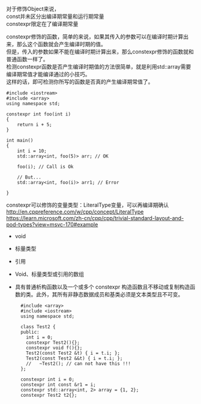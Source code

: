 对于修饰Object来说，  
const并未区分出编译期常量和运行期常量  
constexpr限定在了编译期常量  


constexpr修饰的函数，简单的来说，如果其传入的参数可以在编译时期计算出来，那么这个函数就会产生编译时期的值。  
但是，传入的参数如果不能在编译时期计算出来，那么constexpr修饰的函数就和普通函数一样了。  
检测constexpr函数是否产生编译时期值的方法很简单，就是利用std::array需要编译期常值才能编译通过的小技巧。  
这样的话，即可检测你所写的函数是否真的产生编译期常值了。  

    #include <iostream>
    #include <array>
    using namespace std;

    constexpr int foo(int i)
    {
        return i + 5;
    }

    int main()
    {
        int i = 10;
        std::array<int, foo(5)> arr; // OK

        foo(i); // Call is Ok

        // But...
        std::array<int, foo(i)> arr1; // Error

    }


constexpr可以修饰的变量类型：LiteralType变量，可以再编译期确认
http://en.cppreference.com/w/cpp/concept/LiteralType   
https://learn.microsoft.com/zh-cn/cpp/cpp/trivial-standard-layout-and-pod-types?view=msvc-170#example  

* void  
* 标量类型  
* 引用  
* Void、标量类型或引用的数组  
* 具有普通析构函数以及一个或多个 constexpr 构造函数且不移动或复制构造函数的类。此外，其所有非静态数据成员和基类必须是文本类型且不可变。  

        #include <array>
        #include <iostream>
        using namespace std;

        class Test2 {
        public:
          int i = 0;
          constexpr Test2(){};
          constexpr void f(){};
          Test2(const Test2 &t) { i = t.i; };
          Test2(const Test2 &&t) { i = t.i; };
          //   ~Test2(); // can not have this !!!
        };

        constexpr int i = 0;
        constexpr int const &r1 = i;
        constexpr std::array<int, 2> array = {1, 2};
        constexpr Test2 t2{};

